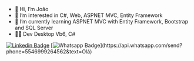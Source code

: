 - 👋 Hi, I’m João
- 👀 I’m interested in C#, Web, ASPNET MVC, Entity Framework
- 🌱 I’m currently learning ASPNET MVC with Entity Framework, Bootstrap and SQL Server
- :office_worker: Dev Desktop Vb6, C#

[![Linkedin Badge](https://img.shields.io/badge/-LinkedIn-blue?style=flat-square&logo=Linkedin&logoColor=white&link=https://www.linkedin.com/in/joaogabrielduarte/)](https://www.linkedin.com/in/joaogabrielduarte/)
[![Whatsapp Badge](https://img.shields.io/badge/-Whatsapp-4CA143?style=flat-square&labelColor=4CA143&logo=whatsapp&logoColor=white&link=https://api.whatsapp.com/send?phone=5546999264562&text=Olá!)](https://api.whatsapp.com/send?phone=5546999264562&text=Olá)
